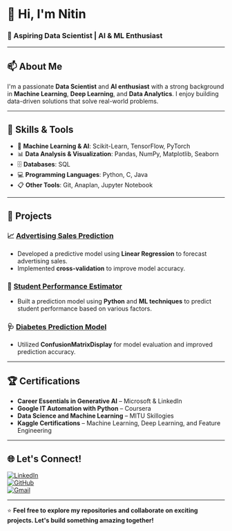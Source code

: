 # 👋 Hi, I'm Nitin
### 🚀 Aspiring Data Scientist | AI & ML Enthusiast 

---

## 📫 About Me  
I'm a passionate **Data Scientist** and **AI enthusiast** with a strong background in **Machine Learning**, **Deep Learning**, and **Data Analytics**. I enjoy building data-driven solutions that solve real-world problems.

---

## 🔧 Skills & Tools  
- 🧠 **Machine Learning & AI**: Scikit-Learn, TensorFlow, PyTorch  
- 📊 **Data Analysis & Visualization**: Pandas, NumPy, Matplotlib, Seaborn  
- 🗄️ **Databases**: SQL
- 💻 **Programming Languages**: Python, C, Java  
- 📋 **Other Tools**: Git, Anaplan, Jupyter Notebook  

---

## 💼 Projects  
### 📈 [Advertising Sales Prediction](https://github.com/Nitin16112002/advertising-sales-prediction)  
- Developed a predictive model using **Linear Regression** to forecast advertising sales.  
- Implemented **cross-validation** to improve model accuracy.  

### 🧮 [Student Performance Estimator](https://github.com/Nitin16112002/student-performance-estimator)  
- Built a prediction model using **Python** and **ML techniques** to predict student performance based on various factors.  

### 🩺 [Diabetes Prediction Model](https://github.com/Nitin16112002/diabetes-prediction)  
- Utilized **ConfusionMatrixDisplay** for model evaluation and improved prediction accuracy.  

---

## 🏆 Certifications  
- **Career Essentials in Generative AI** – Microsoft & LinkedIn  
- **Google IT Automation with Python** – Coursera  
- **Data Science and Machine Learning** – MITU Skillogies  
- **Kaggle Certifications** – Machine Learning, Deep Learning, and Feature Engineering  

---

## 🌐 Let's Connect!  
[![LinkedIn](https://img.shields.io/badge/-LinkedIn-blue?style=flat&logo=Linkedin&logoColor=white)](https://www.linkedin.com/in/nitin-2bb993268/)  
[![GitHub](https://img.shields.io/badge/-GitHub-black?style=flat&logo=github)](https://github.com/Nitin16112002)  
[![Gmail](https://img.shields.io/badge/-Gmail-red?style=flat&logo=gmail&logoColor=white)](mailto:bcs.animesh@gmail.com)  

---

⭐ **Feel free to explore my repositories and collaborate on exciting projects. Let's build something amazing together!**  
